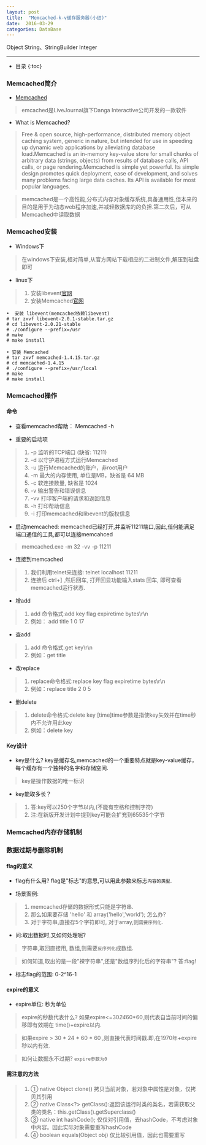 ```yaml
---
layout: post
title:  "Memcached-k-v缓存服务器(小结)"
date:  2016-03-29
categories: DataBase
---
```


Object String、StringBuilder Integer

---

- 目录
{:toc}

### Memcached简介

-  [Memcached](http://memcached.org/)

> emcached是LiveJournal旗下Danga Interactive公司开发的一款软件

- What is Memcached?

> Free & open source, high-performance, distributed memory object caching system, generic in nature, but intended for use in speeding up dynamic web applications by alleviating database load.Memcached is an in-memory key-value store for small chunks of arbitrary data (strings, objects) from results of database calls, API calls, or page rendering.Memcached is simple yet powerful. Its simple design promotes quick deployment, ease of development, and solves many problems facing large data caches. Its API is available for most popular languages.

> memcached是一个高性能,分布式内存对象缓存系统,具备通用性,但本来的目的是用于为动态web程序加速,并减轻数据库的的负担.第二次后，可从Memcached中读取数据

### Memcached安装

- Windows下

> 在windows下安装,相对简单,从官方网站下载相应的二进制文件,解压到磁盘即可

- linux下

> 1. 安装libevent[官网](http://libevent.org/)
> 2. 安装Memcached[官网](http://memcached.org)

```
•  安装 libevent(memcached依赖libevent)
# tar zxvf libevent-2.0.1-stable.tar.gz
# cd libevent-2.0.21-stable
# ./configure --prefix=/usr
# make
# make install

• 安装 Memcached
# tar zxvf memcached-1.4.15.tar.gz
# cd memcached-1.4.15
# ./configure --prefix=/usr/local
# make
# make install
```

### Memcached操作

#### 命令

- 查看memcached帮助： Memcached -h

- 重要的启动项

> 1. -p <num>      监听的TCP端口 (缺省: 11211)
> 2. -d            以守护进程方式运行Memcached
> 3. -u <username> 运行Memcached的账户，非root用户
> 4. -m <num>      最大的内存使用, 单位是MB，缺省是 64 MB
> 5. -c <num>      软连接数量, 缺省是 1024
> 6. -v            输出警告和错误信息
> 7. -vv           打印客户端的请求和返回信息
> 8. -h            打印帮助信息
> 9. -i            打印memcached和libevent的版权信息

- 启动memcached: memcached已经打开,并监听11211端口,因此,任何能满足端口通信的工具,都可以连接memcahced

> memcached.exe -m 32 -vv -p 11211

- 连接到memcached

> 1. 我们利用telnet来连接: telnet localhost 11211
> 2. 连接后 ctrl+] ,然后回车, 打开回显功能输入stats 回车, 即可查看memcached运行状态.

- 增add

> 1. add 命令格式:add key flag expiretime bytes\r\n  
> 2. 例如： add title 1 0 17

- 查add

> 1. add 命令格式:get key\r\n 
> 2.  例如：get title

- 改replace

> 1. replace命令格式:replace key flag expiretime bytes\r\n
> 2. 例如：replace title 2 0 5

- 删delete

> 1. delete命令格式:delete key [time]time参数是指使key失效并在time秒内不允许用此key
> 2. 例如：delete key

#### Key设计

- key是什么? key是缓存名,memcached的一个重要特点就是key-value缓存，每个缓存有一个独特的名字和存储空间.

> key是操作数据的唯一标识

- key能取多长？

> 1. 答:key可以250个字节以内,(不能有空格和控制字符)
> 2. 注:在新版开发计划中提到key可能会扩充到65535个字节

### Memcached内存存储机制

### 数据过期与删除机制

#### flag的意义

- flag有什么用? flag是"标志"的意思,可以用此参数来标志`内容的类型`.

- 场景案例:

> 1. memcached存储的数据形式只能是字符串.
> 2. 那么如果要存储 'hello' 和  array('hello','world'); 怎么办?
> 3. 对于字符串,直接存5个字符即可, 对于array,则`需要序列化`.

- 问:取出数据时,又如何处理呢?

> 字符串,取回直接用, 数组,则需要`反序列化`成数组.

> 如何知道,取出的是一段"裸字符串",还是"数组序列化后的字符串"?
> 答:flag!

- 标志flag的范围: 0-2^16-1

#### expire的意义

- expire单位:  秒为单位

> expire的秒数代表什么? 如果expire<=30*24*60*60,则代表自当前时间的偏移即有效期在 time()+expire以内.

> 如果expire > 30 * 24 * 60 * 60 ,则直接代表时间戳.即,在1970年+expire秒以内有效.

> 如何让数据永不过期? `expire参数为0`


#### 需注意的方法

> 1. ① native Object clone() 拷贝当前对象，若对象中属性是对象，仅拷贝其引用
> 2. ② native Class<?> getClass():返回该运行时类的类名，若需获取父类的类名：this.getClass().getSuperclass()
> 3. ③ native int hashCode(); 仅仅对引用值，去hashCode，不考虑对象中内容。因此实际对象需要重写hashCode
> 4. ④ boolean equals(Object obj) 仅比较引用值，因此也需要重写

